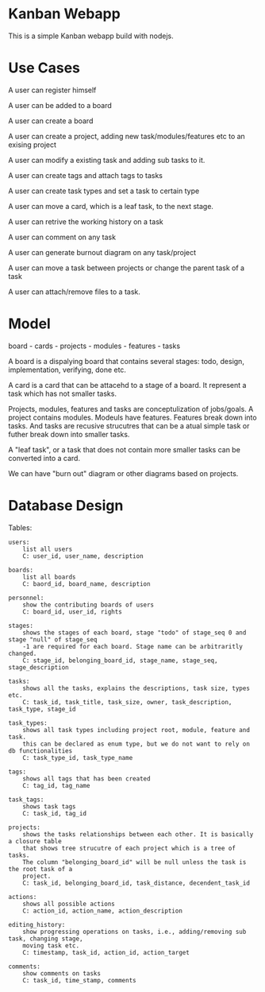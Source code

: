 # Kanban Webapp
This is a simple Kanban webapp build with nodejs.

# Use Cases
A user can register himself

A user can be added to a board

A user can create a board

A user can create a project, adding new task/modules/features etc to an exising project

A user can modify a existing task and adding sub tasks to it.

A user can create tags and attach tags to tasks

A user can create task types and set a task to certain type

A user can move a card, which is a leaf task, to the next stage.

A user can retrive the working history on a task

A user can comment on any task

A user can generate burnout diagram on any task/project

A user can move a task between projects or change the parent task of a task

A user can attach/remove files to a task.

# Model
board - cards - projects - modules - features - tasks

A board is a dispalying board that contains several stages: todo, design, implementation, verifying, done etc.

A card is a card that can be attacehd to a stage of a board. It represent a task which has not smaller tasks.

Projects, modules, features and tasks are conceptulization of jobs/goals. A project contains modules. Modeuls have features. Features break down into tasks. And tasks are recusive strucutres that can be a atual simple task or futher break down into smaller tasks.

A "leaf task", or a task that does not contain more smaller tasks can be converted into a card.

We can have "burn out" diagram or other diagrams based on projects.

# Database Design
Tables:

    users:
        list all users
        C: user_id, user_name, description

    boards:
        list all boards
        C: baord_id, board_name, description

    personnel:
        show the contributing boards of users
        C: board_id, user_id, rights

    stages:
        shows the stages of each board, stage "todo" of stage_seq 0 and stage "null" of stage_seq
        -1 are required for each board. Stage name can be arbitraritly changed.
        C: stage_id, belonging_board_id, stage_name, stage_seq, stage_description

    tasks:
        shows all the tasks, explains the descriptions, task size, types etc.
        C: task_id, task_title, task_size, owner, task_description, task_type, stage_id

    task_types:
        shows all task types including project root, module, feature and task.
        this can be declared as enum type, but we do not want to rely on db functionalities
        C: task_type_id, task_type_name

    tags:
        shows all tags that has been created
        C: tag_id, tag_name

    task_tags:
        shows task tags
        C: task_id, tag_id

    projects:
        shows the tasks relationships between each other. It is basically a closure table
        that shows tree strucutre of each project which is a tree of tasks.
        The column "belonging_board_id" will be null unless the task is the root task of a
        project.
        C: task_id, belonging_board_id, task_distance, decendent_task_id

    actions:
        shows all possible actions
        C: action_id, action_name, action_description

    editing_history:
        show progressing operations on tasks, i.e., adding/removing sub task, changing stage,
        moving task etc.
        C: timestamp, task_id, action_id, action_target

    comments:
        show comments on tasks
        C: task_id, time_stamp, comments
